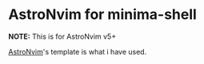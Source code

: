 # AstroNvim for minima-shell

**NOTE:** This is for AstroNvim v5+

[AstroNvim](https://github.com/AstroNvim/template)'s template is what i have used.


